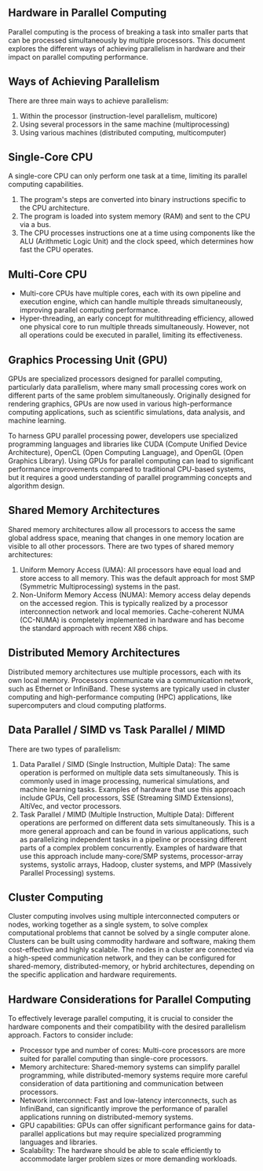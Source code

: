 ## Hardware in Parallel Computing

Parallel computing is the process of breaking a task into smaller parts that can be processed simultaneously by multiple processors. This document explores the different ways of achieving parallelism in hardware and their impact on parallel computing performance.

## Ways of Achieving Parallelism

There are three main ways to achieve parallelism:

1. Within the processor (instruction-level parallelism, multicore)
2. Using several processors in the same machine (multiprocessing)
3. Using various machines (distributed computing, multicomputer)

## Single-Core CPU

A single-core CPU can only perform one task at a time, limiting its parallel computing capabilities. 

1. The program's steps are converted into binary instructions specific to the CPU architecture. 
2. The program is loaded into system memory (RAM) and sent to the CPU via a bus. 
3. The CPU processes instructions one at a time using components like the ALU (Arithmetic Logic Unit) and the clock speed, which determines how fast the CPU operates.

## Multi-Core CPU

* Multi-core CPUs have multiple cores, each with its own pipeline and execution engine, which can handle multiple threads simultaneously, improving parallel computing performance. 
* Hyper-threading, an early concept for multithreading efficiency, allowed one physical core to run multiple threads simultaneously. However, not all operations could be executed in parallel, limiting its effectiveness.

## Graphics Processing Unit (GPU)

GPUs are specialized processors designed for parallel computing, particularly data parallelism, where many small processing cores work on different parts of the same problem simultaneously. Originally designed for rendering graphics, GPUs are now used in various high-performance computing applications, such as scientific simulations, data analysis, and machine learning.

To harness GPU parallel processing power, developers use specialized programming languages and libraries like CUDA (Compute Unified Device Architecture), OpenCL (Open Computing Language), and OpenGL (Open Graphics Library). Using GPUs for parallel computing can lead to significant performance improvements compared to traditional CPU-based systems, but it requires a good understanding of parallel programming concepts and algorithm design.

## Shared Memory Architectures

Shared memory architectures allow all processors to access the same global address space, meaning that changes in one memory location are visible to all other processors. There are two types of shared memory architectures:

1. Uniform Memory Access (UMA): All processors have equal load and store access to all memory. This was the default approach for most SMP (Symmetric Multiprocessing) systems in the past.
2. Non-Uniform Memory Access (NUMA): Memory access delay depends on the accessed region. This is typically realized by a processor interconnection network and local memories. Cache-coherent NUMA (CC-NUMA) is completely implemented in hardware and has become the standard approach with recent X86 chips.

## Distributed Memory Architectures

Distributed memory architectures use multiple processors, each with its own local memory. Processors communicate via a communication network, such as Ethernet or InfiniBand. These systems are typically used in cluster computing and high-performance computing (HPC) applications, like supercomputers and cloud computing platforms.

## Data Parallel / SIMD vs Task Parallel / MIMD

There are two types of parallelism:

1. Data Parallel / SIMD (Single Instruction, Multiple Data): The same operation is performed on multiple data sets simultaneously. This is commonly used in image processing, numerical simulations, and machine learning tasks. Examples of hardware that use this approach include GPUs, Cell processors, SSE (Streaming SIMD Extensions), AltiVec, and vector processors.
2. Task Parallel / MIMD (Multiple Instruction, Multiple Data): Different operations are performed on different data sets simultaneously. This is a more general approach and can be found in various applications, such as parallelizing independent tasks in a pipeline or processing different parts of a complex problem concurrently. Examples of hardware that use this approach include many-core/SMP systems, processor-array systems, systolic arrays, Hadoop, cluster systems, and MPP (Massively Parallel Processing) systems.

## Cluster Computing

Cluster computing involves using multiple interconnected computers or nodes, working together as a single system, to solve complex computational problems that cannot be solved by a single computer alone. Clusters can be built using commodity hardware and software, making them cost-effective and highly scalable. The nodes in a cluster are connected via a high-speed communication network, and they can be configured for shared-memory, distributed-memory, or hybrid architectures, depending on the specific application and hardware requirements.

## Hardware Considerations for Parallel Computing

To effectively leverage parallel computing, it is crucial to consider the hardware components and their compatibility with the desired parallelism approach. Factors to consider include:

- Processor type and number of cores: Multi-core processors are more suited for parallel computing than single-core processors.
-  Memory architecture: Shared-memory systems can simplify parallel programming, while distributed-memory systems require more careful consideration of data partitioning and communication between processors.
- Network interconnect: Fast and low-latency interconnects, such as InfiniBand, can significantly improve the performance of parallel applications running on distributed-memory systems.
- GPU capabilities: GPUs can offer significant performance gains for data-parallel applications but may require specialized programming languages and libraries.
- Scalability: The hardware should be able to scale efficiently to accommodate larger problem sizes or more demanding workloads.
